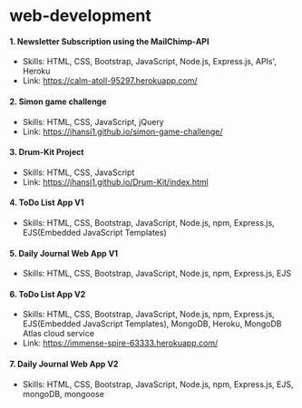 # web-development

#### 1. Newsletter Subscription using the MailChimp-API 
  - Skills: HTML, CSS, Bootstrap, JavaScript, Node.js, Express.js, APIs', Heroku
  - Link: https://calm-atoll-95297.herokuapp.com/
#### 2. Simon game challenge
  - Skills: HTML, CSS, JavaScript, jQuery
  - Link: https://jhansi1.github.io/simon-game-challenge/
#### 3. Drum-Kit Project
  - Skills: HTML, CSS, JavaScript
  - Link: https://jhansi1.github.io/Drum-Kit/index.html
#### 4. ToDo List App V1
  - Skills: HTML, CSS, Bootstrap, JavaScript, Node.js, npm, Express.js, EJS(Embedded JavaScript Templates)
#### 5. Daily Journal Web App V1
  - Skills: HTML, CSS, Bootstrap, JavaScript, Node.js, npm, Express.js, EJS
#### 6. ToDo List App V2
  - Skills: HTML, CSS, Bootstrap, JavaScript, Node.js, npm, Express.js, EJS(Embedded JavaScript Templates), MongoDB, Heroku, MongoDB Atlas cloud service
  - Link: https://immense-spire-63333.herokuapp.com/
#### 7. Daily Journal Web App V2
  - Skills: HTML, CSS, Bootstrap, JavaScript, Node.js, npm, Express.js, EJS, mongoDB, mongoose
